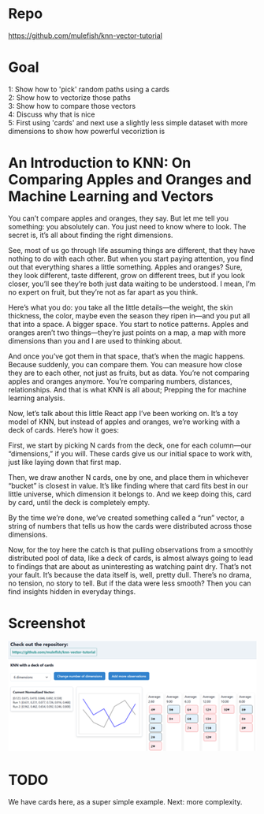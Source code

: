 
# Repo
https://github.com/mulefish/knn-vector-tutorial

# Goal
1: Show how to 'pick' random paths using a cards   
2: Show how to vectorize those paths   
3: Show how to compare those vectors   
4: Discuss why that is nice  
5: First using 'cards' and next use a slightly less simple dataset with more dimensions to show how powerful vecoriztion is   

# An Introduction to KNN: On Comparing Apples and Oranges and Machine Learning and Vectors  

You can’t compare apples and oranges, they say. But let me tell you something: you absolutely can. You just need to know where to look. The secret is, it’s all about finding the right dimensions.   
  
See, most of us go through life assuming things are different, that they have nothing to do with each other. But when you start paying attention, you find out that everything shares a little something. Apples and oranges? Sure, they look different, taste different, grow on different trees, but if you look closer, you’ll see they’re both just data waiting to be understood. I mean, I’m no expert on fruit, but they’re not as far apart as you think.  
  
Here’s what you do: you take all the little details—the weight, the skin thickness, the color, maybe even the season they ripen in—and you put all that into a space. A bigger space. You start to notice patterns. Apples and oranges aren’t two things—they’re just points on a map, a map with more dimensions than you and I are used to thinking about.  
  
And once you’ve got them in that space, that’s when the magic happens. Because suddenly, you can compare them. You can measure how close they are to each other, not just as fruits, but as data. You’re not comparing apples and oranges anymore. You’re comparing numbers, distances, relationships. And that is what KNN is all about; Prepping the for machine learning analysis.
  
Now, let’s talk about this little React app I’ve been working on. It’s a toy model of KNN, but instead of apples and oranges, we’re working with a deck of cards. Here’s how it goes:  
  
First, we start by picking N cards from the deck, one for each column—our “dimensions,” if you will. These cards give us our initial space to work with, just like laying down that first map.  
  
Then, we draw another N cards, one by one, and place them in whichever “bucket” is closest in value. It’s like finding where that card fits best in our little universe, which dimension it belongs to. And we keep doing this, card by card, until the deck is completely empty.  
  
By the time we’re done, we’ve created something called a “run” vector, a string of numbers that tells us how the cards were distributed across those dimensions.  
  
Now, for the toy here the catch is that pulling observations from a smoothly distributed pool of data, like a deck of cards, is almost always going to lead to findings that are about as uninteresting as watching paint dry. That’s not your fault. It’s because the data itself is, well, pretty dull. There’s no drama, no tension, no story to tell. But if the data were less smooth? Then you can find insights hidden in everyday things. 








# Screenshot
![Description of the image](./screen_knn.png)

# TODO
We have cards here, as a super simple example. Next: more complexity. 